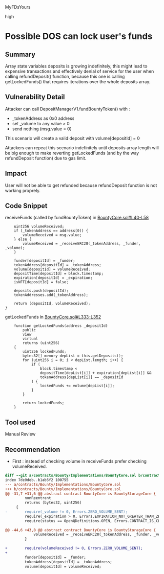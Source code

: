 MyFDsYours

high

# Possible DOS can lock user's funds

## Summary
Array state variables deposits is growing indefinitely, this might lead to expensive transactions and effectively denial of service for the user when calling refundDeposit() function, because this one is calling getLockedFunds() that requires iterations over the whole deposits array.

## Vulnerability Detail
Attacker can call DepositManagerV1.fundBountyToken() with :
-  _tokenAddress as 0x0 address
-  set _volume to any value > 0 
-  send nothing (msg.value = 0) 

This scenario will create a valid deposit with volume[depositId] = 0

Attackers can repeat this scenario indefinitely until deposits array length will be big enough to make reverting getLockedFunds (and by the way refundDeposit function) due to gas limit.

## Impact
User will not be able to get refunded because refundDeposit function is not working proprely.

## Code Snippet
receiveFunds (called by fundBountyToken) in [BountyCore.sol#L40-L58](https://github.com/sherlock-audit/2023-02-openq/blob/main/contracts/Bounty/Implementations/BountyCore.sol#L40-L58)
```solidity
    uint256 volumeReceived;
    if (_tokenAddress == address(0)) {
        volumeReceived = msg.value;
    } else {
        volumeReceived = _receiveERC20(_tokenAddress, _funder, _volume);
    }

    funder[depositId] = _funder;
    tokenAddress[depositId] = _tokenAddress;
    volume[depositId] = volumeReceived;
    depositTime[depositId] = block.timestamp;
    expiration[depositId] = _expiration;
    isNFT[depositId] = false;

    deposits.push(depositId);
    tokenAddresses.add(_tokenAddress);

    return (depositId, volumeReceived);
}
```
getLockedFunds in [BountyCore.sol#L333-L352](https://github.com/sherlock-audit/2023-02-openq/blob/main/contracts/Bounty/Implementations/BountyCore.sol#L333-L352)

```solidity
    function getLockedFunds(address _depositId)
        public
        view
        virtual
        returns (uint256)
    {
        uint256 lockedFunds;
        bytes32[] memory depList = this.getDeposits();
        for (uint256 i = 0; i < depList.length; i++) {
            if (
                block.timestamp <
                depositTime[depList[i]] + expiration[depList[i]] &&
                tokenAddress[depList[i]] == _depositId
            ) {
                lockedFunds += volume[depList[i]];
            }
        }

        return lockedFunds;
    }
```

## Tool used

Manual Review

## Recommendation
- First : instead of checking volume in receiveFunds prefer checking volumeReceived.

```diff
diff --git a/contracts/Bounty/Implementations/BountyCore.sol b/contracts/Bounty/Implementations/BountyCore.sol
index 7de0deb..b1ab5f2 100755
--- a/contracts/Bounty/Implementations/BountyCore.sol
+++ b/contracts/Bounty/Implementations/BountyCore.sol
@@ -31,7 +31,6 @@ abstract contract BountyCore is BountyStorageCore {
         nonReentrant
         returns (bytes32, uint256)
     {
-        require(_volume != 0, Errors.ZERO_VOLUME_SENT);
         require(_expiration > 0, Errors.EXPIRATION_NOT_GREATER_THAN_ZERO);
         require(status == OpenQDefinitions.OPEN, Errors.CONTRACT_IS_CLOSED);
 
@@ -44,6 +43,8 @@ abstract contract BountyCore is BountyStorageCore {
             volumeReceived = _receiveERC20(_tokenAddress, _funder, _volume);
         }
 
+        require(volumeReceived != 0, Errors.ZERO_VOLUME_SENT);
+
         funder[depositId] = _funder;
         tokenAddress[depositId] = _tokenAddress;
         volume[depositId] = volumeReceived;
```

